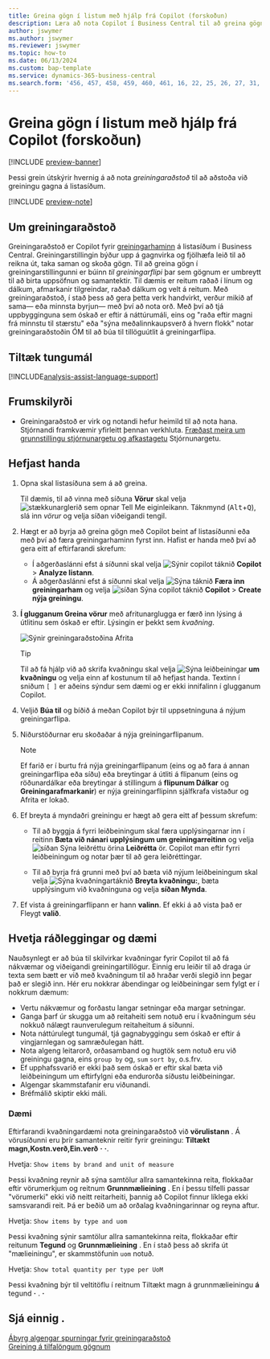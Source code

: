 ```yaml
---
title: Greina gögn í listum með hjálp frá Copilot (forskoðun)
description: Læra að nota Copilot í Business Central til að greina gögn.
author: jswymer
ms.author: jswymer
ms.reviewer: jswymer
ms.topic: how-to
ms.date: 06/13/2024
ms.custom: bap-template
ms.service: dynamics-365-business-central
ms.search.form: '456, 457, 458, 459, 460, 461, 16, 22, 25, 26, 27, 31, 143, 144, 9300, 9301, 9303, 9304, 9305, 9306, 9307, 9309, 9310, 9311'
---
```

# <a name="analyze-data-in-lists-with-help-from-copilot-preview"></a>Greina gögn í listum með hjálp frá Copilot (forskoðun)

[!INCLUDE [preview-banner](~/../shared-content/shared/preview-includes/preview-banner.md)]

Þessi grein útskýrir hvernig á að nota *greiningaraðstoð* til að aðstoða við greiningu gagna á listasíðum.

[!INCLUDE [preview-note](~/../shared-content/shared/preview-includes/production-ready-preview-dynamics365.md)]

## <a name="about-analysis-assist"></a>Um greiningaraðstoð

Greiningaraðstoð er Copilot fyrir [greiningarhaminn](analysis-mode.md) á listasíðum í Business Central. Greiningarstillingin býður upp á gagnvirka og fjölhæfa leið til að reikna út, taka saman og skoða gögn. Til að greina gögn í greiningarstillingunni er búinn *til greiningarflipi* þar sem gögnum er umbreytt til að birta uppsöfnun og samantektir. Til dæmis er reitum raðað í línum og dálkum, afmarkanir tilgreindar, raðað dálkum og velt á reitum. Með greiningaraðstoð, í stað þess að gera þetta verk handvirkt, verður mikið af sama&mdash; eða minnsta byrjun&mdash; með því að nota orð. Með því að tjá uppbygginguna sem óskað er eftir á náttúrumáli, eins og "raða eftir magni frá minnstu til stærstu" eða "sýna meðalinnkaupsverð á hvern flokk" notar greiningaraðstoðin ÓM til að búa til tillöguútlit á greiningarflipa.

## <a name="available-languages"></a>Tiltæk tungumál

[!INCLUDE[analysis-assist-language-support](includes/analysis-assist-language-support.md)]

## <a name="prerequisites"></a>Frumskilyrði

- Greiningaraðstoð er virk og notandi hefur heimild til að nota hana. Stjórnandi framkvæmir yfirleitt þennan verkhluta. [Fræðast meira um grunnstillingu stjórnunargetu og afkastagetu](enable-ai.md) Stjórnunargetu.
<!-- - The display language in Business Central is set to one the following English locales: en-AU, en-CA, en-GB, en-IE, en-IN, en-NZ, en-PH, en-SG, en-US, en-ZA. [Learn how to change the language](ui-change-basic-settings.md#language)-->
<!-- - Your Business Central environment is in any country/region except Canada (this feature isn't yet available in Canada).-->

## <a name="get-started"></a>Hefjast handa

1. Opna skal listasíðuna sem á að greina.

   Til dæmis, til að vinna með síðuna **Vörur** skal velja ![stækkunarglerið sem opnar Tell Me eiginleikann.](media/ui-search/search_small.png) Táknmynd (<kbd>Alt</kbd>+<kbd>Q</kbd>), slá inn *vörur* og velja síðan viðeigandi tengil.

1. Hægt er að byrja að greina gögn með Copilot beint af listasíðunni eða með því að færa greiningarhaminn fyrst inn. Hafist er handa með því að gera eitt af eftirfarandi skrefum:

    - Í aðgerðaslánni efst á síðunni skal velja ![Sýnir copilot táknið](media/copilot-icon.png) **Copilot** > **Analyze listann**.
    - Á aðgerðaslánni efst á síðunni skal velja ![Sýna táknið](media/analysis-mode-icon.png) **Færa inn greiningarham** og velja ![síðan Sýna copilot táknið](media/copilot-icon.png) **Copilot** > **Create nýja greiningu**.

1.  **Í glugganum Greina vörur** með afritunarglugga er færð inn lýsing á útlitinu sem óskað er eftir. Lýsingin er þekkt sem *kvaðning*.

    ![Sýnir greiningaraðstoðina Afrita](media/analysis-assist.png)

    > [!TIP]
    > Til að fá hjálp við að skrifa kvaðningu skal velja ![Sýna leiðbeiningar](media/prompt-guide-icon.png) **um kvaðningu** og velja einn af kostunum til að hefjast handa. Textinn í sniðum `[ ]` er aðeins sýndur sem dæmi og er ekki innifalinn í glugganum Copilot.

1. Veljið **Búa til** og bíðið á meðan Copilot býr til uppsetninguna á nýjum greiningarflipa.
1. Niðurstöðurnar eru skoðaðar á nýja greiningarflipanum.

   > [!NOTE]
   > Ef farið er í burtu frá nýja greiningarflipanum (eins og að fara á annan greiningarflipa eða síðu) eða breytingar á útliti á flipanum (eins og röðunardálkar eða breytingar á stillingum á **flipunum Dálkar** og **Greiningarafmarkanir**) er nýja greiningarflipinn sjálfkrafa vistaður og Afrita er lokað.

1. Ef breyta á myndaðri greiningu er hægt að gera eitt af þessum skrefum:

   - Til að byggja á fyrri leiðbeiningum skal færa upplýsingarnar inn í reitinn **Bæta við nánari upplýsingum um greiningarreitinn** og velja ![síðan Sýna leiðréttu örina](media/analysis-assist-adjust-button.png) **Leiðrétta** ör. Copilot man eftir fyrri leiðbeiningum og notar þær til að gera leiðréttingar.

   - Til að byrja frá grunni með því að bæta við nýjum leiðbeiningum skal velja ![Sýna kvaðningartáknið](media/edit-pencil.png) **Breyta kvaðningu:**, bæta upplýsingum við kvaðninguna og velja **síðan Mynda**.

1. Ef vista á greiningarflipann er hann **valinn**. Ef ekki á að vista það er Fleygt **valið**.

## <a name="prompt-tips-and-examples"></a>Hvetja ráðleggingar og dæmi

Nauðsynlegt er að búa til skilvirkar kvaðningar fyrir Copilot til að fá nákvæmar og viðeigandi greiningartillögur. Einnig eru leiðir til að draga úr texta sem bætt er við með kvaðningum til að hraðar verði slegið inn þegar það er slegið inn. Hér eru nokkrar ábendingar og leiðbeiningar sem fylgt er í nokkrum dæmum:

- Vertu nákvæmur og forðastu langar setningar eða margar setningar.
- Ganga þarf úr skugga um að reitaheiti sem notuð eru í kvaðningum séu nokkuð nálægt raunverulegum reitaheitum á síðunni.
- Nota náttúrulegt tungumál, tjá gagnabyggingu sem óskað er eftir á vingjarnlegan og samræðulegan hátt.
- Nota algeng leitarorð, orðasamband og hugtök sem notuð eru við greiningu gagna, eins `group by` og, `sum` `sort by`, o.s.frv.
- Ef upphafssvarið er ekki það sem óskað er eftir skal bæta við leiðbeiningum um eftirfylgni eða endurorða síðustu leiðbeiningar.
- Algengar skammstafanir eru viðunandi.
- Bréfmálið skiptir ekki máli.

### <a name="examples"></a>Dæmi

Eftirfarandi kvaðningardæmi nota greiningaraðstoð við **vörulistann** . Á vörusíðunni eru þrír samanteknir reitir fyrir greiningu: **Tiltækt magn,Kostn.verð,Ein.verð** **·** **·**.

Hvetja: `Show items by brand and unit of measure`

Þessi kvaðning reynir að sýna samtölur allra samantekinna reita, flokkaðar eftir vörumerkjum og reitnum **Grunnmælieining** . En í þessu tilfelli passar "vörumerki" ekki við neitt reitarheiti, þannig að Copilot finnur líklega ekki samsvarandi reit. Þá er beðið um að orðalag kvaðningarinnar og reyna aftur.

Hvetja: `Show items by type and uom`

Þessi kvaðning sýnir samtölur allra samantekinna reita, flokkaðar eftir reitunum **Tegund** og **Grunnmælieining** . En í stað þess að skrifa út "mælieiningu", er skammstöfunin `uom` notuð.

Hvetja: `Show total quantity per type per UoM`

Þessi kvaðning býr til veltitöflu í reitnum Tiltækt magn á grunnmælieiningu **á** tegund **·** . **·**

## <a name="see-also"></a>Sjá einnig .

[Ábyrg algengar spurningar fyrir greiningaraðstoð](faqs-analysis-assist.md)  
[Greining á tilfalöngum gögnum](reports-adhoc-analysis.md)  
